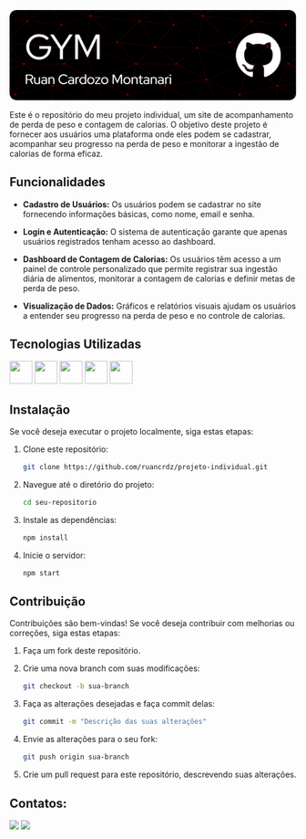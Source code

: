 ![Header](./github-header-image.png)

Este é o repositório do meu projeto individual, um site de acompanhamento de perda de peso e contagem de calorias. O objetivo deste projeto é fornecer aos usuários uma plataforma onde eles podem se cadastrar, acompanhar seu progresso na perda de peso e monitorar a ingestão de calorias de forma eficaz.

## Funcionalidades

- **Cadastro de Usuários:** Os usuários podem se cadastrar no site fornecendo informações básicas, como nome, email e senha.

- **Login e Autenticação:** O sistema de autenticação garante que apenas usuários registrados tenham acesso ao dashboard.

- **Dashboard de Contagem de Calorias:** Os usuários têm acesso a um painel de controle personalizado que permite registrar sua ingestão diária de alimentos, monitorar a contagem de calorias e definir metas de perda de peso.

- **Visualização de Dados:** Gráficos e relatórios visuais ajudam os usuários a entender seu progresso na perda de peso e no controle de calorias.

## Tecnologias Utilizadas

<link rel="stylesheet" href="https://cdn.jsdelivr.net/gh/devicons/devicon@v2.15.1/devicon.min.css">
                               
<img height="40px" width="40px" src="https://cdn.jsdelivr.net/gh/devicons/devicon/icons/html5/html5-original.svg" /> <img height="40px" width="40px" src="https://cdn.jsdelivr.net/gh/devicons/devicon/icons/css3/css3-original.svg" /> <img height="40px" width="40px" src="https://cdn.jsdelivr.net/gh/devicons/devicon/icons/javascript/javascript-original.svg" /> <img height="40px" width="40px" src="https://cdn.jsdelivr.net/gh/devicons/devicon/icons/nodejs/nodejs-original.svg" /> <img  height="40px" width="40px" src="https://cdn.jsdelivr.net/gh/devicons/devicon/icons/mysql/mysql-original.svg" />
          

## Instalação

Se você deseja executar o projeto localmente, siga estas etapas:

1. Clone este repositório:

   ```bash
   git clone https://github.com/ruancrdz/projeto-individual.git

2. Navegue até o diretório do projeto:
   
   ```bash
   cd seu-repositorio

3. Instale as dependências:

   ```bash
   npm install

4. Inicie o servidor:
   ```bash
   npm start

## Contribuição

Contribuições são bem-vindas! Se você deseja contribuir com melhorias ou correções, siga estas etapas:

1. Faça um fork deste repositório.
2. Crie uma nova branch com suas modificações:

   ```bash
   git checkout -b sua-branch

3. Faça as alterações desejadas e faça commit delas:
   ```bash
   git commit -m "Descrição das suas alterações"

4. Envie as alterações para o seu fork:
   ```bash
   git push origin sua-branch

5. Crie um pull request para este repositório, descrevendo suas alterações.

## Contatos:

<div>
<a href = "mailto:ruan.montanari@sptech.school"><img loading="lazy" src="https://img.shields.io/badge/Microsoft_Outlook-0078D4?style=for-the-badge&logo=microsoft-outlook&logoColor=white" target="_blank"></a>
<a href="https://www.linkedin.com/in/ruan-cardozo-montanari/" target="_blank"><img loading="lazy" src="https://img.shields.io/badge/LinkedIn-0077B5?style=for-the-badge&logo=linkedin&logoColor=white" target="_blank"></a>   
